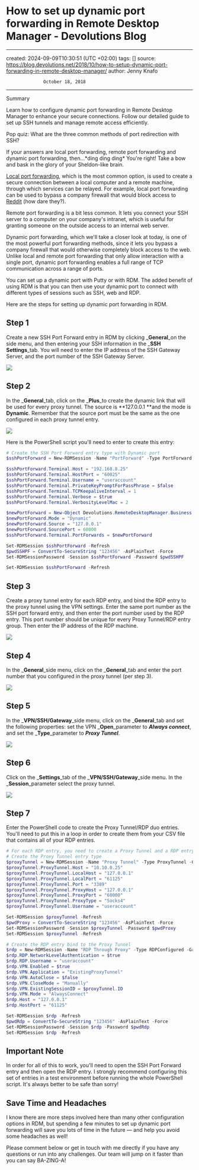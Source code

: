# How to set up dynamic port forwarding in Remote Desktop Manager - Devolutions Blog

---
created: 2024-09-09T10:30:51 (UTC +02:00)
tags: []
source: <https://blog.devolutions.net/2018/10/how-to-setup-dynamic-port-forwarding-in-remote-desktop-manager/>
author: Jenny Knafo

                  October 18, 2018
---

Summary

Learn how to configure dynamic port forwarding in Remote Desktop Manager to enhance your secure connections. Follow our detailed guide to set up SSH tunnels and manage remote access efficiently.

Pop quiz: What are the three common methods of port redirection with SSH?

If your answers are local port forwarding, remote port forwarding and dynamic port forwarding, then…\*ding ding ding\* You're right! Take a bow and bask in the glory of your Sheldon-like brain.

[Local port forwarding](https://blog.devolutions.net/2016/11/using-a-ssh-tunnel-to-reach-a-protected-server-part-1-local-port-forwarding-2/), which is the most common option, is used to create a secure connection between a local computer and a remote machine, through which services can be relayed. For example, local port forwarding can be used to bypass a company firewall that would block access to [Reddit](https://www.reddit.com/r/Devolutions/) (how dare they?).

Remote port forwarding is a bit less common. It lets you connect your SSH server to a computer on your company's intranet, which is useful for granting someone on the outside access to an internal web server.

Dynamic port forwarding, which we'll take a closer look at today, is one of the most powerful port forwarding methods, since it lets you bypass a company firewall that would otherwise completely block access to the web. Unlike local and remote port forwarding that only allow interaction with a single port, dynamic port forwarding enables a full range of TCP communication across a range of ports.

You can set up a dynamic port with Putty or with RDM. The added benefit of using RDM is that you can then use your dynamic port to connect with different types of sessions such as SSH, web and RDP.

Here are the steps for setting up dynamic port forwarding in RDM.

## Step 1

Create a new SSH Port Forward entry in RDM by clicking _**General**_on the side menu, and then entering your SSH information in the _**SSH Settings**_tab. You will need to enter the IP address of the SSH Gateway Server, and the port number of the SSH Gateway Server.

![](https://webdevolutions.blob.core.windows.net/blog/2018/10/DynamicPort1.png)

## Step 2

In the _**General**_tab, click on the _**Plus**_to create the dynamic link that will be used for every proxy tunnel. The source is \*\*127.0.0.1 \*\*and the mode is **Dynamic**. Remember that the source port must be the same as the one configured in each proxy tunnel entry.

![](https://webdevolutions.blob.core.windows.net/blog/2018/10/DynamicPort1.png)

Here is the PowerShell script you'll need to enter to create this entry:

```powershell
# Create the SSH Port Forward entry type with Dynamic port 
$sshPortForward = New-RDMSession -Name "PortForward" -Type PortForward -Group "RDP Over SSH Proxy" 

$sshPortForward.Terminal.Host = "192.168.8.25" 
$sshPortForward.Terminal.HostPort = "60025" 
$sshPortForward.Terminal.Username = "useraccount" 
$sshPortForward.Terminal.PrivateKeyPromptForPassPhrase = $false 
$sshPortForward.Terminal.TCPKeepaliveInterval = 1 
$sshPortForward.Terminal.Verbose = $true 
$sshPortForward.Terminal.VerbosityLevelMac = 2 

$newPortForward = New-Object Devolutions.RemoteDesktopManager.Business.PortForward 
$newPortForward.Mode = "Dynamic" 
$newPortForward.Source = "127.0.0.1" 
$newPortForward.SourcePort = 60000 
$sshPortForward.Terminal.PortForwards = $newPortForward 

Set-RDMSession $sshPortForward -Refresh 
$pwdSSHPF = ConvertTo-SecureString "123456" -AsPlainText -Force 
Set-RDMSessionPassword -Session $sshPortForward -Password $pwdSSHPF 

Set-RDMSession $sshPortForward -Refresh
```

## Step 3

Create a proxy tunnel entry for each RDP entry, and bind the RDP entry to the proxy tunnel using the VPN settings. Enter the same port number as the SSH port forward entry, and then enter the port number used by the RDP entry. This port number should be unique for every Proxy Tunnel/RDP entry group. Then enter the IP address of the RDP machine.

![](https://webdevolutions.blob.core.windows.net/blog/2018/10/DynamicPort3.png)

## Step 4

In the _**General**_side menu, click on the _**General**_tab and enter the port number that you configured in the proxy tunnel (per step 3).

![](https://webdevolutions.blob.core.windows.net/blog/2018/10/DynamicPort3.png)

## Step 5

In the _**VPN/SSH/Gateway**_side menu, click on the _**General**_tab and set the following properties: set the VPN _**Open**_parameter to _**Always connect**_, and set the _**Type**_parameter to _**Proxy Tunnel**_.

![](https://webdevolutions.blob.core.windows.net/blog/2018/10/DynamicPort4.png)

## Step 6

Click on the _**Settings**_tab of the _**VPN/SSH/Gateway**_side menu. In the _**Session**_parameter select the proxy tunnel.

![](https://webdevolutions.blob.core.windows.net/blog/2018/10/DynamicPort4.png)

## Step 7

Enter the PowerShell code to create the Proxy Tunnel/RDP duo entries. You'll need to put this in a loop in order to create them from your CSV file that contains all of your RDP entries.

```Powershell
# For each RDP entry, you need to create a Proxy Tunnel and a RDP entry bind to that Proxy Tunnel entry 
# Create the Proxy Tunnel entry type 
$proxyTunnel = New-RDMSession -Name "Proxy Tunnel" -Type ProxyTunnel -Group "RDP Over SSH Proxy" 
$proxyTunnel.ProxyTunnel.Host = "10.10.0.25" 
$proxyTunnel.ProxyTunnel.LocalHost = "127.0.0.1" 
$proxyTunnel.ProxyTunnel.LocalPort = "61125" 
$proxyTunnel.ProxyTunnel.Port = "3389" 
$proxyTunnel.ProxyTunnel.ProxyHost = "127.0.0.1" 
$proxyTunnel.ProxyTunnel.ProxyPort = "60000" 
$proxyTunnel.ProxyTunnel.ProxyType = "Socks4" 
$proxyTunnel.ProxyTunnel.Username = "useraccount" 

Set-RDMSession $proxyTunnel -Refresh 
$pwdProxy = ConvertTo-SecureString "123456" -AsPlainText -Force 
Set-RDMSessionPassword -Session $proxyTunnel -Password $pwdProxy 
Set-RDMSession $proxyTunnel -Refresh 

# Create the RDP entry bind to the Proxy Tunnel 
$rdp = New-RDMSession -Name "RDP Through Proxy" -Type RDPConfigured -Group "RDP Over SSH Proxy" 
$rdp.RDP.NetworkLevelAuthentication = $true 
$rdp.RDP.Username = "useraccount" 
$rdp.VPN.Enabled = $true 
$rdp.VPN.Application = "ExistingProxyTunnel" 
$rdp.VPN.AutoClose = $false 
$rdp.VPN.CloseMode = "Manually" 
$rdp.VPN.ExistingSessionID = $proxyTunnel.ID 
$rdp.VPN.Mode = "AlwaysConnect" 
$rdp.Host = "127.0.0.1" 
$rdp.HostPort = "61125" 

Set-RDMSession $rdp -Refresh 
$pwdRdp = ConvertTo-SecureString "123456" -AsPlainText -Force 
Set-RDMSessionPassword -Session $rdp -Password $pwdRdp 
Set-RDMSession $rdp -Refresh
```

## Important Note

In order for all of this to work, you'll need to open the SSH Port Forward entry and then open the RDP entry. I strongly recommend configuring this set of entries in a test environment before running the whole PowerShell script. It's always better to be safe than sorry!

## Save Time and Headaches

I know there are more steps involved here than many other configuration options in RDM, but spending a few minutes to set up dynamic port forwarding will save you lots of time in the future — and help you avoid some headaches as well!

Please comment below or get in touch with me directly if you have any questions or run into any challenges. Our team will jump on it faster than you can say BA-ZING-A!
